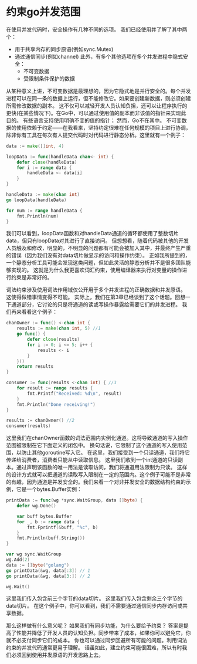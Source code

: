 # 约束go并发范围
在使用并发代码时，安全操作有几种不同的选项。 我们已经使用并了解了其中两个：
- 用于共享内存的同步原语(例如sync.Mutex)
- 通过通信同步(例如channel)
此外，有多个其他选项在多个并发进程中隐式安全：
    - 不可变数据
    - 受限制条件保护的数据

从某种意义上讲，不可变数据是最理想的，因为它隐式地是并行安全的。每个并发进程可以在同一条的数据上运行，但不能修改它。如果要创建新数据，则必须创建所需修改数据的副本。 这不仅可以减轻开发人员认知负担，还可以让程序执行的更快(在某些情况下)。在Go中，可以通过使用值的副本而非该值的指针来实现此目的。 有些语言支持使用明确不变的值的指针； 然而，Go不在其中。
不可变数据的使用依赖于约定——在我看来，坚持约定很难在任何规模的项目上进行协调，除非你有工具在每次有人提交代码时对代码进行静态分析。这里就有一个例子：
```go
data := make([]int, 4)

loopData := func(handleData chan<- int) {
    defer close(handleData)
    for i := range data {
        handleData <- data[i]
    }
}

handleData := make(chan int)
go loopData(handleData)

for num := range handleData {
    fmt.Println(num)
}
```
我们可以看到，loopData函数和对handleData通道的循环都使用了整数切片data，但只有loopData对其进行了直接访问。
但想想看，随着代码被其他的开发人员触及和修改，明显的，不明显的问题都有可能会被加入其中，并最终产生严重的错误（因为我们没有对data切片做显示的访问和操作约束）。
正如我所提到的，一个静态分析工具可能会发现这类问题，但如此灵活的静态分析并不是很多团队能够实现的。
这就是为什么我更喜欢词汇约束，使用编译器来执行对变量的操作进行约束是非常好的。

词法约束涉及使用词法作用域仅公开用于多个并发进程的正确数据和并发原语。 这使得做错事情变得不可能。
实际上，我们在第3章已经谈到了这个话题。回想一下通道部分，它讨论的只是将通道的读或写操作暴露给需要它们的并发进程。 我们再来看看这个例子：
```go
chanOwner := func() <-chan int {
    results := make(chan int, 5) //1
    go func() {
        defer close(results)
        for i := 0; i <= 5; i++ {
            results <- i
        }
    }()
    return results
}

consumer := func(results <-chan int) { //3
    for result := range results {
        fmt.Printf("Received: %d\n", result)
    }
    fmt.Println("Done receiving!")
}

results := chanOwner() //2
consumer(results)
```
这里我们在chanOwner函数的词法范围内实例化通道。这将导致通道的写入操作范围被限制在它下面定义的闭包中。 换句话说，它限制了这个通道的写入使用范围，以防止其他goroutine写入它。
在这里，我们接受到一个只读通道，我们将它传递给消费者，消费者只能从中读取信息。
这里我们收到一个int通道的只读副本。通过声明该函数的唯一用法是读取访问，我们将通道用法限制为只读。
这样的设计方式就可以把通道的读取写入限制在一定的范围内。这个例子可能不是非常的有趣，因为通道是并发安全的。我们来看一个对非并发安全的数据结构约束的示例，它是一个bytes.Buffer实例：
```go
printData := func(wg *sync.WaitGroup, data []byte) {
    defer wg.Done()

    var buff bytes.Buffer
    for _, b := range data {
        fmt.Fprintf(&buff, "%c", b)
    }
    fmt.Println(buff.String())
}

var wg sync.WaitGroup
wg.Add(2)
data := []byte("golang")
go printData(&wg, data[:3]) // 1
go printData(&wg, data[3:]) // 2

wg.Wait()
```
这里我们传入包含前三个字节的data切片。
这里我们传入包含剩余三个字节的data切片。
在这个例子中，你可以看到，我们不需要通过通信同步内存访问或共享数据。

那么这样做有什么意义呢？ 如果我们有同步功能，为什么要给予约束？
答案是提高了性能并降低了开发人员的认知负担。同步带来了成本，如果你可以避免它，你就不必支付同步它们的成本。 你也可以通过同步回避所有可能的问题。利用词法约束的并发代码通常更易于理解。
话虽如此，建立约束可能很困难，所以有时我们必须回到使用并发原语的开发思路上去。
